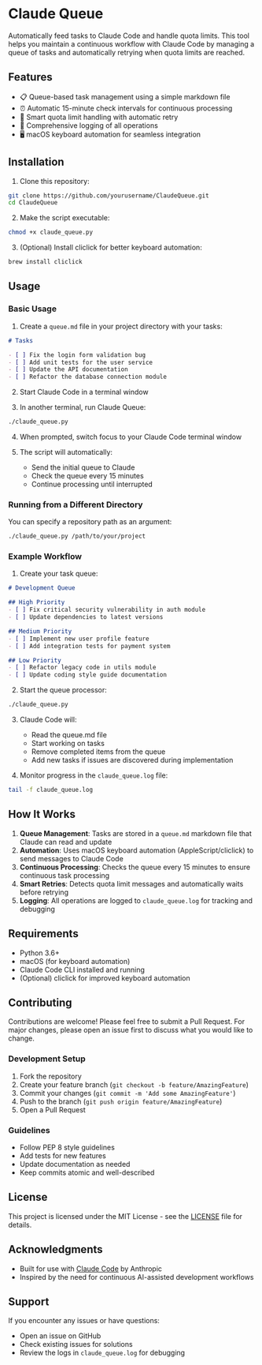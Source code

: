 # Claude Queue

Automatically feed tasks to Claude Code and handle quota limits. This tool helps you maintain a continuous workflow with Claude Code by managing a queue of tasks and automatically retrying when quota limits are reached.

## Features

- 📋 Queue-based task management using a simple markdown file
- ⏰ Automatic 15-minute check intervals for continuous processing
- 🔄 Smart quota limit handling with automatic retry
- 📝 Comprehensive logging of all operations
- 🖥️ macOS keyboard automation for seamless integration

## Installation

1. Clone this repository:
```bash
git clone https://github.com/yourusername/ClaudeQueue.git
cd ClaudeQueue
```

2. Make the script executable:
```bash
chmod +x claude_queue.py
```

3. (Optional) Install cliclick for better keyboard automation:
```bash
brew install cliclick
```

## Usage

### Basic Usage

1. Create a `queue.md` file in your project directory with your tasks:
```markdown
# Tasks

- [ ] Fix the login form validation bug
- [ ] Add unit tests for the user service
- [ ] Update the API documentation
- [ ] Refactor the database connection module
```

2. Start Claude Code in a terminal window

3. In another terminal, run Claude Queue:
```bash
./claude_queue.py
```

4. When prompted, switch focus to your Claude Code terminal window

5. The script will automatically:
   - Send the initial queue to Claude
   - Check the queue every 15 minutes
   - Continue processing until interrupted

### Running from a Different Directory

You can specify a repository path as an argument:
```bash
./claude_queue.py /path/to/your/project
```

### Example Workflow

1. Create your task queue:
```markdown
# Development Queue

## High Priority
- [ ] Fix critical security vulnerability in auth module
- [ ] Update dependencies to latest versions

## Medium Priority  
- [ ] Implement new user profile feature
- [ ] Add integration tests for payment system

## Low Priority
- [ ] Refactor legacy code in utils module
- [ ] Update coding style guide documentation
```

2. Start the queue processor:
```bash
./claude_queue.py
```

3. Claude Code will:
   - Read the queue.md file
   - Start working on tasks
   - Remove completed items from the queue
   - Add new tasks if issues are discovered during implementation

4. Monitor progress in the `claude_queue.log` file:
```bash
tail -f claude_queue.log
```

## How It Works

1. **Queue Management**: Tasks are stored in a `queue.md` markdown file that Claude can read and update
2. **Automation**: Uses macOS keyboard automation (AppleScript/cliclick) to send messages to Claude Code
3. **Continuous Processing**: Checks the queue every 15 minutes to ensure continuous task processing
4. **Smart Retries**: Detects quota limit messages and automatically waits before retrying
5. **Logging**: All operations are logged to `claude_queue.log` for tracking and debugging

## Requirements

- Python 3.6+
- macOS (for keyboard automation)
- Claude Code CLI installed and running
- (Optional) cliclick for improved keyboard automation

## Contributing

Contributions are welcome! Please feel free to submit a Pull Request. For major changes, please open an issue first to discuss what you would like to change.

### Development Setup

1. Fork the repository
2. Create your feature branch (`git checkout -b feature/AmazingFeature`)
3. Commit your changes (`git commit -m 'Add some AmazingFeature'`)
4. Push to the branch (`git push origin feature/AmazingFeature`)
5. Open a Pull Request

### Guidelines

- Follow PEP 8 style guidelines
- Add tests for new features
- Update documentation as needed
- Keep commits atomic and well-described

## License

This project is licensed under the MIT License - see the [LICENSE](LICENSE) file for details.

## Acknowledgments

- Built for use with [Claude Code](https://claude.ai/code) by Anthropic
- Inspired by the need for continuous AI-assisted development workflows

## Support

If you encounter any issues or have questions:
- Open an issue on GitHub
- Check existing issues for solutions
- Review the logs in `claude_queue.log` for debugging